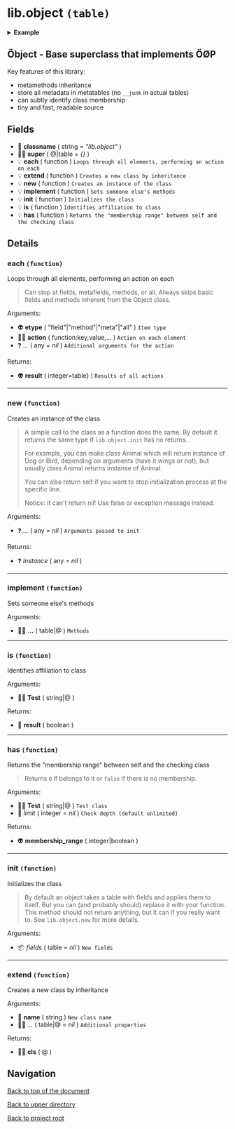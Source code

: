 # lib.object `(table)`

<details><summary><b>Example</b></summary>

```lua
local Object = require 'lib.object'

-- See [luapi types documentation](lib/luapi/readme.md#types)
local Point = Object:extend 'lib.object#point'

Point.scale = 2 -- Class field!

function Point:init(x, y)
  self.x = x or 0
  self.y = y or 0
end

function Point:resize()
  self.x = self.x * self.scale
  self.y = self.y * self.scale
end

function Point.__call()
  return 'called'
end

local Rectangle = Point:extend 'lib.object#rectangle'

function Rectangle:resize()
  Rectangle.super.resize(self) -- Extend Point's `resize()`.
  self.w = self.w * self.scale
  self.h = self.h * self.scale
end

function Rectangle:init(x, y, w, h)
  Rectangle.super.init(self, x, y) -- Initialize Point first!
  self.w = w or 0
  self.h = h or 0
end

function Rectangle:__index(key)
  if key == 'width' then return self.w end
  if key == 'height' then return self.h end
end

function Rectangle:__newindex(key, value)
  if key == 'width' then self.w = value
    elseif key == 'height' then self.h = value
  end
end

local rect = Rectangle:new(2, 4, 6, 8)

assert(rect.w == 6)
assert(rect:is(Rectangle))
assert(rect:is 'lib.object#rectangle')
assert(not rect:is(Point))
assert(rect:has 'lib.object#point' == 1)
assert(Rectangle:has(Object) == 2)
assert(rect() == 'called')

rect.width = 666
assert(rect.w == 666)
assert(rect.height == 8)

for _, t in ipairs({'field', 'method', 'meta'}) do
  rect:each(t, function(k, v) print(t, k, v) end)
end
```

</details>

## Öbject - Base superclass that implements ÖØP

Key features of this library:

+ metamethods inheritance
+ store all metadata in metatables (no `__junk` in actual tables)
+ can subtly identify class membership
+ tiny and fast, readable source

## Fields

+ 📝 **classname** ( string = *"lib.object"* )
+ 👨‍👦 **super** ( @|table = *{}* )
+ 💡 **each** ( function )
	`Loops through all elements, performing an action on each`
+ 💡 **extend** ( function )
	`Creates a new class by inheritance`
+ 💡 **new** ( function )
	`Creates an instance of the class`
+ 💡 **implement** ( function )
	`Sets someone else's methods`
+ 💡 **init** ( function )
	`Initializes the class`
+ 💡 **is** ( function )
	`Identifies affiliation to class`
+ 💡 **has** ( function )
	`Returns the "membership range" between self and the checking class`

## Details

### each `(function)`

Loops through all elements, performing an action on each

> Can stop at fields, metafields, methods, or all.
> Always skips basic fields and methods inherent from the Object class.

Arguments:

+ 👽 **etype** ( "field"|"method"|"meta"|"all" )
	`Item type`
+ 👨‍👦 **action** ( function:key,value,... )
	`Action on each element`
+ ❓ _..._ ( any = *nil* )
	`Additional arguments for the action`

Returns:

+ 👽 **result** ( integer=table} )
	`Results of all actions`

---

### new `(function)`

Creates an instance of the class

> A simple call to the class as a function does the same.
> By default it returns the same type if `lib.object.init` has no returns.
>
> For example, you can make class Animal which will return instance of
> Dog or Bird, depending on arguments (have it wings or not),
> but usually class Animal returns instanse of Animal.
>
> You can also return self if you want to stop initialization process
> at the specific line.
>
> Notice: it can't return nil! Use false or exception message instead.

Arguments:

+ ❓ _..._ ( any = *nil* )
	`Arguments passed to init`

Returns:

+ ❓ _instance_ ( any = *nil* )

---

### implement `(function)`

Sets someone else's methods

Arguments:

+ 👨‍👦 **...** ( table|@ )
	`Methods`

---

### is `(function)`

Identifies affiliation to class

Arguments:

+ 👨‍👦 **Test** ( string|@ )

Returns:

+ 🔌 **result** ( boolean )

---

### has `(function)`

Returns the "membership range" between self and the checking class

> Returns `0` if belongs to it or `false` if there is no membership.

Arguments:

+ 👨‍👦 **Test** ( string|@ )
	`Test class`
+ 🧮 _limit_ ( integer = *nil* )
	`Check depth (default unlimited)`

Returns:

+ 👽 **membership_range** ( integer|boolean )

---

### init `(function)`

Initializes the class

> By default an object takes a table with fields and applies them to itself.
> But you can (and probably should) replace it with your function.
> This method should not return anything, but it can if you really want to.
> See `lib.object.new` for more details.

Arguments:

+ 📦 _fields_ ( table = *nil* )
	`New fields`

---

### extend `(function)`

Creates a new class by inheritance

Arguments:

+ 📝 **name** ( string )
	`New class name`
+ 👨‍👦 _..._ ( table|@ = *nil* )
	`Additional properties`

Returns:

+ 👨‍👦 **cls** ( @ )

## Navigation

[Back to top of the document](#libobject-table)

[Back to upper directory](..)

[Back to project root](/../..)
